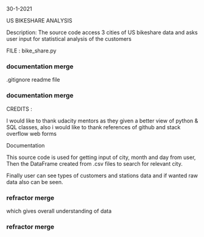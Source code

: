 30-1-2021

US BIKESHARE ANALYSIS

Description:
The source code access 3 cities of US bikeshare data
and asks user input for statistical analysis of the customers  


FILE :
bike_share.py
### documentation merge
.gitignore
readme file
### documentation merge
CREDITS : 

I would like to thank udacity mentors as they given a better view of python & SQL classes,
also i would like to thank references of github and stack overflow web forms

Documentation

This source code is used for getting input of city, month and day from user,
Then the DataFrame created from .csv files to search for relevant city.

Finally user can see types of customers and stations data and if wanted raw data also can be seen.
### refractor merge
which gives overall understanding of data
### refractor merge
